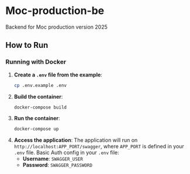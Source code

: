 # Moc-production-be
Backend for Moc production version 2025

## How to Run

### Running with Docker

1. **Create a `.env` file from the example**:
   ```bash
   cp .env.example .env
   ```
2. **Build the container**:
   ```bash
   docker-compose build
   ```
3. **Run the container**:
   ```bash
   docker-compose up
   ```
4. **Access the application**:
    The application will run on `http://localhost:APP_PORT/swagger`, where `APP_PORT` is defined in your `.env` file. 
    Basic Auth config in your `.env` file: 
    - **Username**: `SWAGGER_USER`
    - **Password**: `SWAGGER_PASSWORD`
